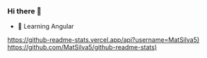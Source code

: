 ### Hi there 👋

- 🌱 Learning Angular

<div>
  <a href="https://github.com/MatSilva5">
    https://github-readme-stats.vercel.app/api?username=MatSilva5)
     https://github.com/MatSilva5/github-readme-stats)
</div>
